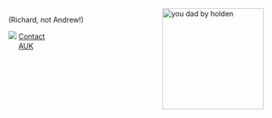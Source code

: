 <img align="right" width="200" alt="you dad by holden" src="https://ribena75.github.io/richard.andrew/assets/img/youdad2.png">

(Richard, not Andrew!)

<img src="https://www.linkedin.com/favicon.ico"> [Contact](https://www.linkedin.com/in/richardandrew75/)  
<img src="https://audax.uk/favicon.ico" width="16px"> [AUK](https://audax.uk/results?memId=26444)
